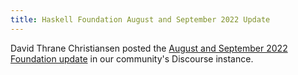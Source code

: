 ```yaml
---
title: Haskell Foundation August and September 2022 Update
---
```


David Thrane Christiansen posted the <a href='https://discourse.haskell.org/t/haskell-foundation-august-and-september-2022-update' target='_blank'>August and September 2022 Foundation update</a> in our community's Discourse instance.
